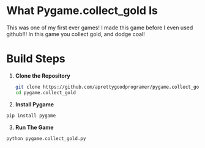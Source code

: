 <h1>What Pygame.collect_gold Is</h1>

This was one of my first ever games! I made this game before I even used github!!! In this game you collect gold, and dodge coal!



<h1>Build Steps</h1>

1. **Clone the Repository**  
   ```bash
   git clone https://github.com/aprettygoodprogramer/pygame.collect_gold.git
   cd pygame.collect_gold

2.  **Install Pygame**
   ```bash
  pip install pygame
  ```

3. **Run The Game**
  ```bash
  python pygame.collect_gold.py
     
